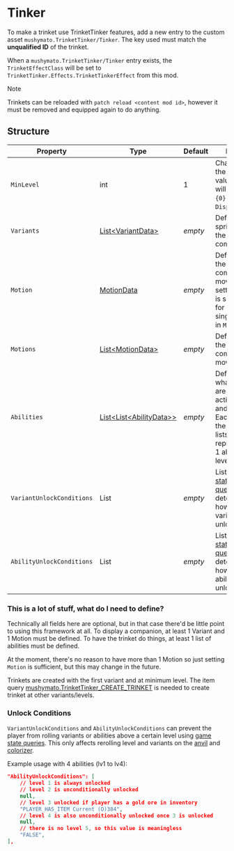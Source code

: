 # Tinker

To make a trinket use TrinketTinker features, add a new entry to the custom asset `mushymato.TrinketTinker/Tinker`.
The key used must match the __unqualified ID__ of the trinket.

When a `mushymato.TrinketTinker/Tinker` entry exists, the `TrinketEffectClass` will be set to `TrinketTinker.Effects.TrinketTinkerEffect` from this mod.

> [!NOTE]
> Trinkets can be reloaded with `patch reload <content mod id>`, however it must be removed and equipped again to do anything.

## Structure

| Property | Type | Default | Notes |
| -------- | ---- | ------- | ----- |
| `MinLevel` | int | 1 | Changes the level value that will replace `{0}` in `DisplayName`. |
| `Variants` | [List\<VariantData\>](2-Variant.md) | _empty_ | Defines the sprites of the companion. |
| `Motion` | [MotionData](3-Motion.md) | _empty_ | Defines how the companion moves, setting this is shortcut for having a single item in `Motions`. |
| `Motions` | [List\<MotionData\>](3-Motion.md) | _empty_ | Defines how the companion moves. |
| `Abilities` | [List\<List\<AbilityData\>\>](4-Ability.md) | _empty_ | Defines what effects are activated, and when. Each list in the list of lists represents 1 ability level. |
| `VariantUnlockConditions` | List<string> | _empty_ | List of [game state queries](https://stardewvalleywiki.com/Modding:Game_state_queries) that determine how many variants are unlocked. |
| `AbilityUnlockConditions` | List<string> | _empty_ | List of [game state queries](https://stardewvalleywiki.com/Modding:Game_state_queries) that determine how many abilities are unlocked. |


### This is a lot of stuff, what do I need to define?

Technically all fields here are optional, but in that case there'd be little point to using this framework at all. To display a companion, at least 1 Variant and 1 Motion must be defined. To have the trinket do things, at least 1 list of abilities must be defined.

At the moment, there's no reason to have more than 1 Motion so just setting `Motion` is sufficient, but this may change in the future.

Trinkets are created with the first variant and at minimum level. The item query [mushymato.TrinketTinker_CREATE_TRINKET](6-Item%20Queries.md) is needed to create trinket at other variants/levels.

### Unlock Conditions

`VariantUnlockConditions` and `AbilityUnlockConditions` can prevent the player from rolling variants or abilities above a certain level using [game state queries](https://stardewvalleywiki.com/Modding:Game_state_queries). This only affects rerolling level and variants on the [anvil](https://stardewvalleywiki.com/Anvil) and [colorizer](7-Trinket%20Colorizer.md).

Example usage with 4 abilities (lv1 to lv4):

```json
"AbilityUnlockConditions": [
    // level 1 is always unlocked
    // level 2 is unconditionally unlocked
    null,
    // level 3 unlocked if player has a gold ore in inventory
    "PLAYER_HAS_ITEM Current (O)384",
    // level 4 is also unconditionally unlocked once 3 is unlocked
    null,
    // there is no level 5, so this value is meaningless
    "FALSE",
],
```
